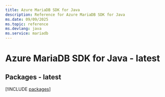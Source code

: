 ```yaml
---
title: Azure MariaDB SDK for Java
description: Reference for Azure MariaDB SDK for Java
ms.date: 09/09/2025
ms.topic: reference
ms.devlang: java
ms.service: mariadb
---
```

# Azure MariaDB SDK for Java - latest
## Packages - latest
[!INCLUDE [packages](mariadb-index.md)]